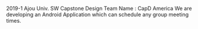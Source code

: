 2019-1 Ajou Univ.
SW Capstone Design
Team Name : CapD America
We are developing an Android Application which can schedule any group meeting times.
